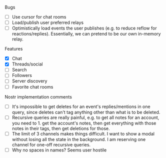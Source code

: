 Bugs

- [ ] Use cursor for chat rooms
- [ ] Load/publish user preferred relays
- [ ] Optimistically load events the user publishes (e.g. to reduce reflow for reactions/replies). Essentially, we can pretend to be our own in-memory relay.

Features

- [x] Chat
- [x] Threads/social
- [ ] Search
- [ ] Followers
- [ ] Server discovery
- [ ] Favorite chat rooms

Nostr implementation comments

- [ ] It's impossible to get deletes for an event's replies/mentions in one query, since deletes can't tag anything other than what is to be deleted.
- [ ] Recursive queries are really painful, e.g. to get all notes for an account, you need to 1. get the account's notes, then get everything with those notes in their tags, then get deletions for those.
- [ ] The limit of 3 channels makes things difficult. I want to show a modal without losing all the state in the background. I am reserving one channel for one-off recursive queries.
- [ ] Why no spaces in names? Seems user hostile
